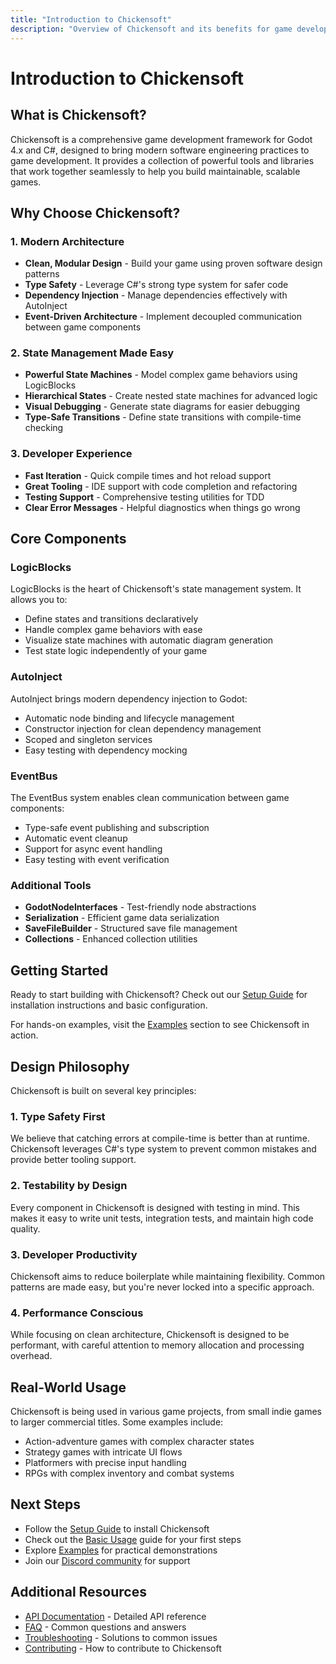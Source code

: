 ```yaml
---
title: "Introduction to Chickensoft"
description: "Overview of Chickensoft and its benefits for game development"
---
```


# Introduction to Chickensoft

## What is Chickensoft?

Chickensoft is a comprehensive game development framework for Godot 4.x and C#, designed to bring modern software engineering practices to game development. It provides a collection of powerful tools and libraries that work together seamlessly to help you build maintainable, scalable games.

## Why Choose Chickensoft?

### 1. Modern Architecture
- **Clean, Modular Design** - Build your game using proven software design patterns
- **Type Safety** - Leverage C#'s strong type system for safer code
- **Dependency Injection** - Manage dependencies effectively with AutoInject
- **Event-Driven Architecture** - Implement decoupled communication between game components

### 2. State Management Made Easy
- **Powerful State Machines** - Model complex game behaviors using LogicBlocks
- **Hierarchical States** - Create nested state machines for advanced logic
- **Visual Debugging** - Generate state diagrams for easier debugging
- **Type-Safe Transitions** - Define state transitions with compile-time checking

### 3. Developer Experience
- **Fast Iteration** - Quick compile times and hot reload support
- **Great Tooling** - IDE support with code completion and refactoring
- **Testing Support** - Comprehensive testing utilities for TDD
- **Clear Error Messages** - Helpful diagnostics when things go wrong

## Core Components

### LogicBlocks
LogicBlocks is the heart of Chickensoft's state management system. It allows you to:
- Define states and transitions declaratively
- Handle complex game behaviors with ease
- Visualize state machines with automatic diagram generation
- Test state logic independently of your game

### AutoInject
AutoInject brings modern dependency injection to Godot:
- Automatic node binding and lifecycle management
- Constructor injection for clean dependency management
- Scoped and singleton services
- Easy testing with dependency mocking

### EventBus
The EventBus system enables clean communication between game components:
- Type-safe event publishing and subscription
- Automatic event cleanup
- Support for async event handling
- Easy testing with event verification

### Additional Tools
- **GodotNodeInterfaces** - Test-friendly node abstractions
- **Serialization** - Efficient game data serialization
- **SaveFileBuilder** - Structured save file management
- **Collections** - Enhanced collection utilities

## Getting Started

Ready to start building with Chickensoft? Check out our [Setup Guide](./setup.md) for installation instructions and basic configuration.

For hands-on examples, visit the [Examples](./examples/) section to see Chickensoft in action.

## Design Philosophy

Chickensoft is built on several key principles:

### 1. Type Safety First
We believe that catching errors at compile-time is better than at runtime. Chickensoft leverages C#'s type system to prevent common mistakes and provide better tooling support.

### 2. Testability by Design
Every component in Chickensoft is designed with testing in mind. This makes it easy to write unit tests, integration tests, and maintain high code quality.

### 3. Developer Productivity
Chickensoft aims to reduce boilerplate while maintaining flexibility. Common patterns are made easy, but you're never locked into a specific approach.

### 4. Performance Conscious
While focusing on clean architecture, Chickensoft is designed to be performant, with careful attention to memory allocation and processing overhead.

## Real-World Usage

Chickensoft is being used in various game projects, from small indie games to larger commercial titles. Some examples include:
- Action-adventure games with complex character states
- Strategy games with intricate UI flows
- Platformers with precise input handling
- RPGs with complex inventory and combat systems

## Next Steps

- Follow the [Setup Guide](./setup.md) to install Chickensoft
- Check out the [Basic Usage](./usage.md) guide for your first steps
- Explore [Examples](./examples/) for practical demonstrations
- Join our [Discord community](https://discord.gg/chickensoft) for support

## Additional Resources

- [API Documentation](./api.md) - Detailed API reference
- [FAQ](./faq.md) - Common questions and answers
- [Troubleshooting](./troubleshooting.md) - Solutions to common issues
- [Contributing](./contributing.md) - How to contribute to Chickensoft 